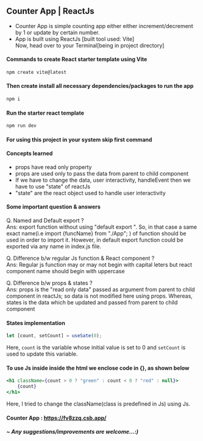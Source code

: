 ## Counter App | ReactJs
- Counter App is simple counting app either either increment/decrement by 1 or update by certain number.
- App is built using ReactJs [built tool used: Vite] <br>
Now, head over to your Terminal[being in project directory]
#### Commands to create React starter template using Vite
```bash
npm create vite@latest
```
#### Then create install all necessary dependencies/packages to run the app
```bash
npm i
```
#### Run the starter react template
```bash
npm run dev
```

#### For using this project in your system skip first command

#### Concepts learned
- props have read only property
- props are used only to pass the data from parent to child component
- If we have to change the data, user interactivity, handleEvent then we have to use "state" of reactJs
- "state" are the react object used to handle user interactivity

#### Some important question & answers
Q. Named and Default export ? <br>
Ans: export function without using "default export <functionName>".
So, in that case a same exact name(i.e import {funcName} from "./App"; ) of function should be used in
order to import it.
However, in default export function could be exported via any name 
in index.js file.

Q. Difference b/w regular Js function & React component ? <br>
Ans: Regular js function may or may not begin with capital
leters but react component name should begin with uppercase

Q. Difference b/w props & states ? <br>
Ans: props is the "read only data" passed as argument from parent to child component in reactJs; so data is not modified here using props.
Whereas, states is the data which be updated and passed from parent to child component 

#### States implementation
```jsx
let [count, setCount] = useSate(0);
```
Here, ```count``` is the variable whose initial value is set to 0 and ```setCount``` is used to update this variable.

#### To use Js inside inside the html we enclose code in {}, as shown below
```jsx
<h1 className={count > 0 ? "green" : count < 0 ? "red" : null}>
    {count}
</h1>
```
Here, I tried to change the className(class is predefined in Js) using Js.

#### Counter App : https://fv8zzq.csb.app/
##### ~ Any suggestions/improvements are welcome...:)
